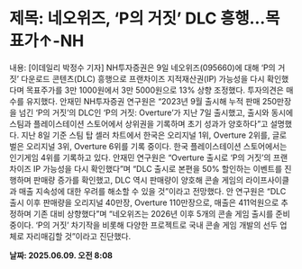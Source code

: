 # **제목: 네오위즈, ‘P의 거짓’ DLC 흥행…목표가↑-NH**

  내용: [이데일리 박정수 기자] NH투자증권은 9일 네오위즈(095660)에 대해 ‘P의 거짓’ 다운로드 콘텐츠(DLC) 흥행으로 프랜차이즈 지적재산권(IP) 가능성을 다시 확인했다며 목표주가를 3만 1000원에서 3만 5000원으로 13% 상향 조정했다. 투자의견은 매수를 유지했다. 안재민 NH투자증권 연구원은 “2023년 9월 출시해 누적 판매 250만장을 넘긴 ‘P의 거짓’의 DLC인 ‘P의 거짓: Overture’가 지난 7일 출시했고, 출시와 동시에 스팀과 플레이스테이션 스토어에서 상위권을 기록하며 초기 성과가 양호하다”고 설명했다. 지난 8일 기준 스팀 탑 셀러 차트에서 한국은 오리지널 1위, Overture 2위를, 글로벌은 오리지널 3위, Overture 6위를 기록 중이다. 한국 플레이스테이션 스토어에서는 인기게임 4위를 기록하고 있다. 안재민 연구원은 “Overture 출시로 ‘P의 거짓’의 프랜차이즈 IP 가능성을 다시 확인했다”며 “DLC 출시로 본편을 50% 할인하는 이벤트를 진행하며 판매량 증가를 확인했고, DLC 역시 판매량이 양호해 콘솔 게임의 라이프사이클과 매출 지속성에 대한 우려를 해소할 수 있을 것”이라고 전망했다. 안 연구원은 “DLC 출시 이후 판매량을 오리지널 40만장, Overture 110만장으로, 매출은 411억원으로 추정하며 기존 대비 상향했다”며 “네오위즈는 2026년 이후 5개의 콘솔 게임 출시를 준비 중이다. ‘P의 거짓’ 차기작을 비롯해 다양한 프로젝트로 국내 콘솔 게임 개발의 선두 업체로 자리매김할 것”이라고 진단했다.

  **날짜: 2025.06.09. 오전 8:08**
